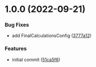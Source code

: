 # 1.0.0 (2022-09-21)


### Bug Fixes

* add FinalCalculationsConfig ([3777a12](https://github.com/gimyboya/prayers.ts/commit/3777a124593b6633bbd5807d42fbc91f32d5f788))


### Features

* initial commit ([51ca5f6](https://github.com/gimyboya/prayers.ts/commit/51ca5f6bff1e1051d78115ca8ee7b454a4da1677))
